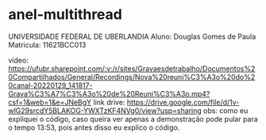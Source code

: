# anel-multithread
UNIVERSIDADE FEDERAL DE UBERLANDIA
Aluno: Douglas Gomes de Paula
Matricula: 11621BCC013

video: https://ufubr.sharepoint.com/:v:/r/sites/Gravaesdetrabalho/Documentos%20Compartilhados/General/Recordings/Nova%20reuni%C3%A3o%20do%20canal-20220129_141817-Grava%C3%A7%C3%A3o%20de%20Reuni%C3%A3o.mp4?csf=1&web=1&e=JNeBgY
link drive: https://drive.google.com/file/d/1v-wlG29srcdY5BLAKOG-YWXTzKF4NVg0/view?usp=sharing
obs: como eu expliquei o código, caso queira ver apenas a demonstração pode pular para o tempo 13:53, pois antes disso eu explico o código.
